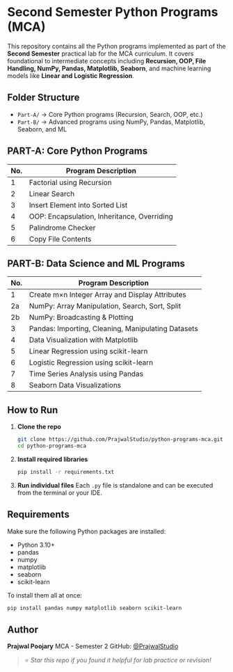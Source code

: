 # Second Semester Python Programs (MCA)

This repository contains all the Python programs implemented as part of the **Second Semester** practical lab for the MCA curriculum. It covers foundational to intermediate concepts including **Recursion, OOP, File Handling, NumPy, Pandas, Matplotlib, Seaborn**, and machine learning models like **Linear and Logistic Regression**.


## Folder Structure

- `Part-A/` → Core Python programs (Recursion, Search, OOP, etc.)
- `Part-B/` → Advanced programs using NumPy, Pandas, Matplotlib, Seaborn, and ML


## PART-A: Core Python Programs

| No. | Program Description |
|-----|----------------------|
| 1   | Factorial using Recursion |
| 2   | Linear Search |
| 3   | Insert Element into Sorted List |
| 4   | OOP: Encapsulation, Inheritance, Overriding |
| 5   | Palindrome Checker |
| 6   | Copy File Contents |


## PART-B: Data Science and ML Programs

| No. | Program Description |
|-----|----------------------|
| 1   | Create m×n Integer Array and Display Attributes |
| 2a  | NumPy: Array Manipulation, Search, Sort, Split |
| 2b  | NumPy: Broadcasting & Plotting |
| 3   | Pandas: Importing, Cleaning, Manipulating Datasets |
| 4   | Data Visualization with Matplotlib |
| 5   | Linear Regression using scikit-learn |
| 6   | Logistic Regression using scikit-learn |
| 7   | Time Series Analysis using Pandas |
| 8   | Seaborn Data Visualizations |


## How to Run

1. **Clone the repo**  
   ```bash
   git clone https://github.com/PrajwalStudio/python-programs-mca.git
   cd python-programs-mca 


2. **Install required libraries**

   ```bash
   pip install -r requirements.txt
   ```

3. **Run individual files**
   Each `.py` file is standalone and can be executed from the terminal or your IDE.


## Requirements

Make sure the following Python packages are installed:

* Python 3.10+
* pandas
* numpy
* matplotlib
* seaborn
* scikit-learn

To install them all at once:

```bash
pip install pandas numpy matplotlib seaborn scikit-learn
```

## Author

**Prajwal Poojary**
MCA - Semester 2
GitHub: [@PrajwalStudio](https://github.com/PrajwalStudio)


> ⭐ *Star this repo if you found it helpful for lab practice or revision!*


